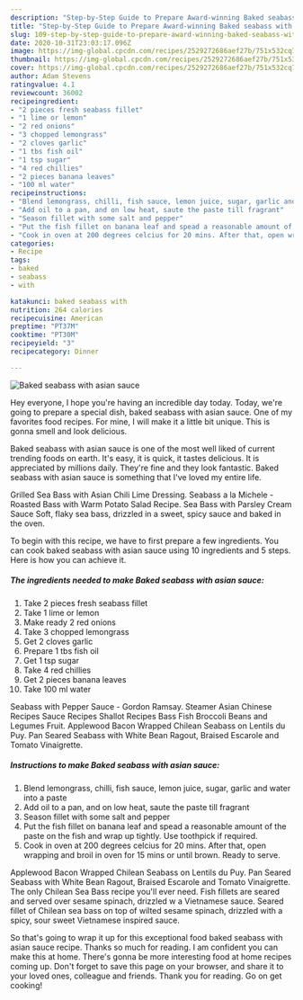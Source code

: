 ```yaml
---
description: "Step-by-Step Guide to Prepare Award-winning Baked seabass with asian sauce"
title: "Step-by-Step Guide to Prepare Award-winning Baked seabass with asian sauce"
slug: 109-step-by-step-guide-to-prepare-award-winning-baked-seabass-with-asian-sauce
date: 2020-10-31T23:03:17.096Z
image: https://img-global.cpcdn.com/recipes/2529272686aef27b/751x532cq70/baked-seabass-with-asian-sauce-recipe-main-photo.jpg
thumbnail: https://img-global.cpcdn.com/recipes/2529272686aef27b/751x532cq70/baked-seabass-with-asian-sauce-recipe-main-photo.jpg
cover: https://img-global.cpcdn.com/recipes/2529272686aef27b/751x532cq70/baked-seabass-with-asian-sauce-recipe-main-photo.jpg
author: Adam Stevens
ratingvalue: 4.1
reviewcount: 36002
recipeingredient:
- "2 pieces fresh seabass fillet"
- "1 lime or lemon"
- "2 red onions"
- "3 chopped lemongrass"
- "2 cloves garlic"
- "1 tbs fish oil"
- "1 tsp sugar"
- "4 red chillies"
- "2 pieces banana leaves"
- "100 ml water"
recipeinstructions:
- "Blend lemongrass, chilli, fish sauce, lemon juice, sugar, garlic and water into a paste"
- "Add oil to a pan, and on low heat, saute the paste till fragrant"
- "Season fillet with some salt and pepper"
- "Put the fish fillet on banana leaf and spead a reasonable amount of the paste on the fish and wrap up tightly. Use toothpick if required."
- "Cook in oven at 200 degrees celcius for 20 mins. After that, open wrapping and broil in oven for 15 mins or until brown. Ready to serve."
categories:
- Recipe
tags:
- baked
- seabass
- with

katakunci: baked seabass with 
nutrition: 264 calories
recipecuisine: American
preptime: "PT37M"
cooktime: "PT30M"
recipeyield: "3"
recipecategory: Dinner

---
```



![Baked seabass with asian sauce](https://img-global.cpcdn.com/recipes/2529272686aef27b/751x532cq70/baked-seabass-with-asian-sauce-recipe-main-photo.jpg)

Hey everyone, I hope you're having an incredible day today. Today, we're going to prepare a special dish, baked seabass with asian sauce. One of my favorites food recipes. For mine, I will make it a little bit unique. This is gonna smell and look delicious.

Baked seabass with asian sauce is one of the most well liked of current trending foods on earth. It's easy, it is quick, it tastes delicious. It is appreciated by millions daily. They're fine and they look fantastic. Baked seabass with asian sauce is something that I've loved my entire life.

Grilled Sea Bass with Asian Chili Lime Dressing. Seabass a la Michele - Roasted Bass with Warm Potato Salad Recipe. Sea Bass with Parsley Cream Sauce Soft, flaky sea bass, drizzled in a sweet, spicy sauce and baked in the oven.


To begin with this recipe, we have to first prepare a few ingredients. You can cook baked seabass with asian sauce using 10 ingredients and 5 steps. Here is how you can achieve it.

<!--inarticleads1-->

##### The ingredients needed to make Baked seabass with asian sauce:

1. Take 2 pieces fresh seabass fillet
1. Take 1 lime or lemon
1. Make ready 2 red onions
1. Take 3 chopped lemongrass
1. Get 2 cloves garlic
1. Prepare 1 tbs fish oil
1. Get 1 tsp sugar
1. Take 4 red chillies
1. Get 2 pieces banana leaves
1. Take 100 ml water


Seabass with Pepper Sauce - Gordon Ramsay. Steamer Asian Chinese Recipes Sauce Recipes Shallot Recipes Bass Fish Broccoli Beans and Legumes Fruit. Applewood Bacon Wrapped Chilean Seabass on Lentils du Puy. Pan Seared Seabass with White Bean Ragout, Braised Escarole and Tomato Vinaigrette. 

<!--inarticleads2-->

##### Instructions to make Baked seabass with asian sauce:

1. Blend lemongrass, chilli, fish sauce, lemon juice, sugar, garlic and water into a paste
1. Add oil to a pan, and on low heat, saute the paste till fragrant
1. Season fillet with some salt and pepper
1. Put the fish fillet on banana leaf and spead a reasonable amount of the paste on the fish and wrap up tightly. Use toothpick if required.
1. Cook in oven at 200 degrees celcius for 20 mins. After that, open wrapping and broil in oven for 15 mins or until brown. Ready to serve.


Applewood Bacon Wrapped Chilean Seabass on Lentils du Puy. Pan Seared Seabass with White Bean Ragout, Braised Escarole and Tomato Vinaigrette. The only Chilean Sea Bass recipe you&#39;ll ever need. Fish fillets are seared and served over sesame spinach, drizzled w a Vietnamese sauce. Seared fillet of Chilean sea bass on top of wilted sesame spinach, drizzled with a spicy, sour sweet Vietnamese inspired sauce. 

So that's going to wrap it up for this exceptional food baked seabass with asian sauce recipe. Thanks so much for reading. I am confident you can make this at home. There's gonna be more interesting food at home recipes coming up. Don't forget to save this page on your browser, and share it to your loved ones, colleague and friends. Thank you for reading. Go on get cooking!
